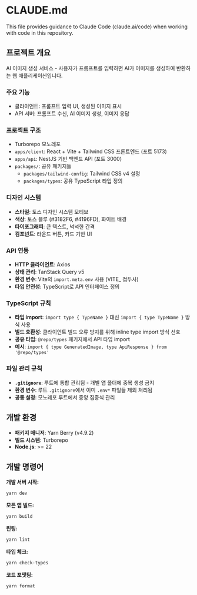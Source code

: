 # CLAUDE.md

This file provides guidance to Claude Code (claude.ai/code) when working with code in this repository.

## 프로젝트 개요

AI 이미지 생성 서비스 - 사용자가 프롬프트를 입력하면 AI가 이미지를 생성하여 반환하는 웹 애플리케이션입니다.

### 주요 기능
- 클라이언트: 프롬프트 입력 UI, 생성된 이미지 표시
- API 서버: 프롬프트 수신, AI 이미지 생성, 이미지 응답

### 프로젝트 구조
- Turborepo 모노레포
- `apps/client`: React + Vite + Tailwind CSS 프론트엔드 (포트 5173)
- `apps/api`: NestJS 기반 백엔드 API (포트 3000)
- `packages/`: 공유 패키지들
  - `packages/tailwind-config`: Tailwind CSS v4 설정
  - `packages/types`: 공유 TypeScript 타입 정의

### 디자인 시스템
- **스타일**: 토스 디자인 시스템 모티브
- **색상**: 토스 블루 (#3182F6, #4196FD), 화이트 배경
- **타이포그래피**: 큰 텍스트, 넉넉한 간격
- **컴포넌트**: 라운드 버튼, 카드 기반 UI

### API 연동
- **HTTP 클라이언트**: Axios
- **상태 관리**: TanStack Query v5
- **환경 변수**: Vite의 `import.meta.env` 사용 (VITE_ 접두사)
- **타입 안전성**: TypeScript로 API 인터페이스 정의

### TypeScript 규칙
- **타입 import**: `import type { TypeName }` 대신 `import { type TypeName }` 방식 사용
- **빌드 호환성**: 클라이언트 빌드 오류 방지를 위해 inline type import 방식 선호
- **공유 타입**: `@repo/types` 패키지에서 API 타입 import
- **예시**: `import { type GeneratedImage, type ApiResponse } from '@repo/types'`

### 파일 관리 규칙
- **`.gitignore`**: 루트에 통합 관리됨 - 개별 앱 폴더에 중복 생성 금지
- **환경 변수**: 루트 `.gitignore`에서 이미 `.env*` 파일들 제외 처리됨
- **공통 설정**: 모노레포 루트에서 중앙 집중식 관리

## 개발 환경

- **패키지 매니저**: Yarn Berry (v4.9.2)
- **빌드 시스템**: Turborepo
- **Node.js**: >= 22

## 개발 명령어

**개발 서버 시작:**
```bash
yarn dev
```

**모든 앱 빌드:**
```bash
yarn build
```

**린팅:**
```bash
yarn lint
```

**타입 체크:**
```bash
yarn check-types
```

**코드 포맷팅:**
```bash
yarn format
```